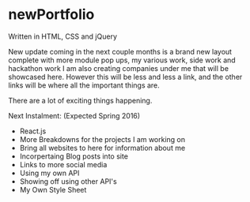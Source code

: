 newPortfolio
============

Written in HTML, CSS and jQuery

New update coming in the next couple months is a brand new layout complete with more module pop ups, my various work, side work and hackathon work I am also creating companies under me that will be showcased here. However this will be less and less a link, and the other links will be where all the important things are. 

There are a lot of exciting things happening. 

Next Instalment: (Expected Spring 2016)

- React.js
- More Breakdowns for the projects I am working on 
- Bring all websites to here for information about me 
- Incorpertaing Blog posts into site
- Links to more social media
- Using my own API
- Showing off using other API's 
- My Own Style Sheet
